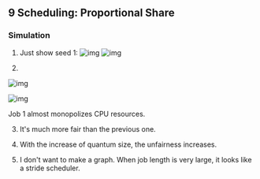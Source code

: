## 9 Scheduling: Proportional Share

### Simulation

1. Just show seed 1: ![img](./images/1.png) ![img](./images/2.png)

2.

![img](./images/3.png)

![img](./images/4.png)

Job 1 almost monopolizes CPU resources.

3. It's much more fair than the previous one.

4. With the increase of quantum size, the unfairness increases.

5. I don't want to make a graph. When job length is very large, it looks like a stride scheduler.
